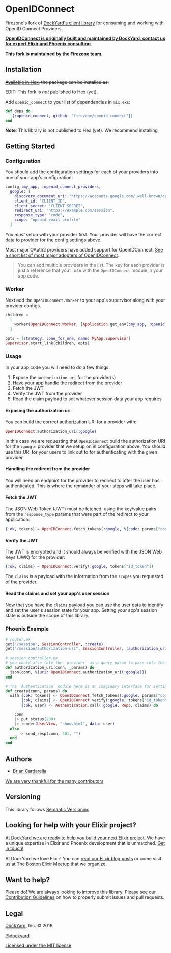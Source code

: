 # OpenIDConnect

Firezone's fork of [DockYard's client library](https://github.com/dockyard/openid_connect) for consuming and working with OpenID Connect Providers.

**[OpenIDConnect is originally built and maintained by DockYard, contact us for expert Elixir and Phoenix consulting](https://dockyard.com/phoenix-consulting)**.

**This fork is maintained by the Firezone team**.

## Installation

~~[Available in Hex](https://hex.pm/packages/openid_connect), the package can be installed as:~~

EDIT: This fork is *not* published to Hex (yet).

Add `openid_connect` to your list of dependencies in `mix.exs`:

```elixir
def deps do
  [{:openid_connect, github: "firezone/openid_connect"}]
end
```

**Note**: This library is not published to Hex (yet). We recommend installing

## Getting Started


### Configuration

You should add the configuration settings for each of your providers into one of your app's configuration:

```elixir
config :my_app, :openid_connect_providers,
  google: [
    discovery_document_uri: "https://accounts.google.com/.well-known/openid-configuration",
    client_id: "CLIENT_ID",
    client_secret: "CLIENT_SECRET",
    redirect_uri: "https://example.com/session",
    response_type: "code",
    scope: "openid email profile"
  ]
```

You *must* setup with your provider first. Your provider will have the correct data to provider for the config settings above.

Most major OAuth2 providers have added support for OpenIDConnect. [See a short list of most major adopters of OpenIDConnect](https://en.wikipedia.org/wiki/List_of_OAuth_providers).

> You can add multiple providers in the list. The key for each provider is just a reference that you'll
> use with the `OpenIDConnect` module in your app code.

### Worker

Next add the `OpenIDConnect.Worker` to your app's supervisor along with your provider configs.

```elixir
children =
  [
    worker(OpenIDConnect.Worker, [Application.get_env(:my_app, :openid_connect_providers)]),
  ]

opts = [strategy: :one_for_one, name: MyApp.Supervisor]
Supervisor.start_link(children, opts)
```

### Usage

In your app code you will need to do a few things:

1. Expose the `authorization_uri` for the provider(s)
2. Have your app handle the redirect from the provider
3. Fetch the JWT
4. Verify the JWT from the provider
5. Read the claim payload to set whatever session data your app requires

#### Exposing the authorization uri

You can build the correct authorization URI for a provider with:

```elixir
OpenIDConnect.authorization_uri(:google)
```

In this case we are requesting that `OpenIDConnect` build the authorization URI for
the `:google` provider that we setup on in configuration above. You should use this URI for
your users to link out to for authenticating with the given provider

#### Handling the redirect from the provider

You will need an endpoint for the provider to redirect to after the user has authenticated. This
is where the remainder of your steps will take place.

#### Fetch the JWT

The JSON Web Token (JWT) must be fetched, using the key/value pairs from the `response_type` params that were
part of the redirect to your application:

```elixir
{:ok, tokens} = OpenIDConnect.fetch_tokens(:google, %{code: params["code"]})
```

#### Verify the JWT

The JWT is encrypted and it should always be verified with the JSON Web Keys (JWK) for the provider:

```elixir
{:ok, claims} = OpenIDConnect.verify(:google, tokens["id_token"])
```

The `claims` is a payload with the information from the `scopes` you requested of the provider.

#### Read the claims and set your app's user session

Now that you have the `claims` payload you can use the user data to identify and set the user's session state for your app.
Setting your app's session state is outside the scope of this library.

### Phoenix Example

```elixir
# router.ex
get("/session", SessionController, :create)
get("/session/authorization-uri", SessionController, :authorization_uri)

# session_controller.ex
# you could also take the `provider` as a query param to pass into the function
def authorization_uri(conn, _params) do
  json(conn, %{uri: OpenIDConnect.authorization_uri(:google)})
end

# The `Authentication` module here is an imaginary interface for setting session state
def create(conn, params) do
  with {:ok, tokens} <- OpenIDConnect.fetch_tokens(:google, params["code"]),
       {:ok, claims} <- OpenIDConnect.verify(:google, tokens["id_token"]),
       {:ok, user} <- Authentication.call(:google, Repo, claims) do

    conn
    |> put_status(200)
    |> render(UserView, "show.html", data: user)
  else
    _ -> send_resp(conn, 401, "")
  end
end
```

## Authors ##

* [Brian Cardarella](http://twitter.com/bcardarella)

[We are very thankful for the many contributors](https://github.com//openid_connect/graphs/contributors)

## Versioning ##

This library follows [Semantic Versioning](http://semver.org)

## Looking for help with your Elixir project? ##

[At DockYard we are ready to help you build your next Elixir project](https://dockyard.com/phoenix-consulting). We have a unique expertise in Elixir and Phoenix development that is unmatched. [Get in touch!](https://dockyard.com/contact/hire-us)

At DockYard we love Elixir! You can [read our Elixir blog posts](https://dockyard.com/blog/categories/elixir)
or come visit us at [The Boston Elixir Meetup](http://www.meetup.com/Boston-Elixir/) that we organize.

## Want to help? ##

Please do! We are always looking to improve this library. Please see our
[Contribution Guidelines](https://github.com/dockyard/openid_connect/blob/master/CONTRIBUTING.md)
on how to properly submit issues and pull requests.

## Legal ##

[DockYard](http://dockyard.com/), Inc. &copy; 2018

[@dockyard](http://twitter.com/dockyard)

[Licensed under the MIT license](http://www.opensource.org/licenses/mit-license.php)
